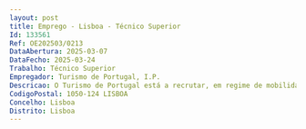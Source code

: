 ```yaml
--- 
layout: post
title: Emprego - Lisboa - Técnico Superior
Id: 133561
Ref: OE202503/0213
DataAbertura: 2025-03-07
DataFecho: 2025-03-24
Trabalho: Técnico Superior
Empregador: Turismo de Portugal, I.P.
Descricao: O Turismo de Portugal está a recrutar, em regime de mobilidade interna, um técnico superior (M F) para a área de Dinamização Empresarial. As funções são nas seguintes áreas   Sustentabilidade e análise de indicadores associados às práticas ambientais, sociais e de governação das empresas turísticas, bem como prestação de esclarecimentos às empresas no contexto destas matérias   Ferramentas de apoio à tomada de decisão por parte das empresas turísticas, incluindo autodiagnósticos e planos de negócio   Desenvolvimento de conteúdos em matéria de investimento, financiamento e sustentabilidade na ótica empresarial   Identificação e análise de documentos, artigos e ou relatórios essenciais ao desenvolvimento de um negócio turístico    Participação no desenvolvimento de programas de apoio à melhoria das competências de gestão das empresas e de dinamização do espírito empresarial.
CodigoPostal: 1050-124 LISBOA
Concelho: Lisboa
Distrito: Lisboa
--- 
```

